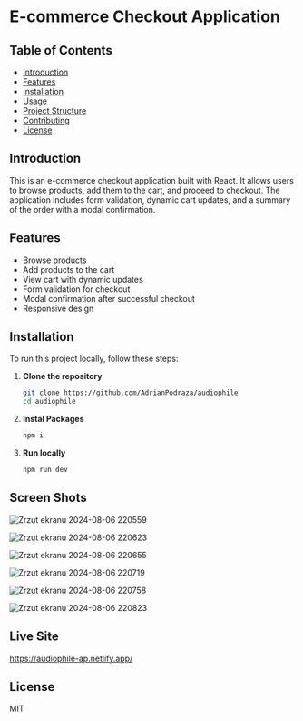 # E-commerce Checkout Application

## Table of Contents

- [Introduction](#introduction)
- [Features](#features)
- [Installation](#installation)
- [Usage](#usage)
- [Project Structure](#project-structure)
- [Contributing](#contributing)
- [License](#license)

## Introduction

This is an e-commerce checkout application built with React. It allows users to browse products, add them to the cart, and proceed to checkout. The application includes form validation, dynamic cart updates, and a summary of the order with a modal confirmation.

## Features

- Browse products
- Add products to the cart
- View cart with dynamic updates
- Form validation for checkout
- Modal confirmation after successful checkout
- Responsive design

## Installation

To run this project locally, follow these steps:

1. **Clone the repository**
   ```bash
   git clone https://github.com/AdrianPodraza/audiophile
   cd audiophile
   ```
2. **Instal Packages**
   ```bash
   npm i
   ```
3. **Run locally**
   ```bash
   npm run dev
   ```

## Screen Shots

![Zrzut ekranu 2024-08-06 220559](https://github.com/user-attachments/assets/98099573-36fe-45f1-9506-ba7336a33045)


![Zrzut ekranu 2024-08-06 220623](https://github.com/user-attachments/assets/246454e0-9071-4f2c-8c7d-011807ebe1dc)


![Zrzut ekranu 2024-08-06 220655](https://github.com/user-attachments/assets/6ff1e2fe-9078-4c43-bf85-8b2699ba64f5)


![Zrzut ekranu 2024-08-06 220719](https://github.com/user-attachments/assets/d110f6aa-4900-4c76-83db-83fc3f42833d)


![Zrzut ekranu 2024-08-06 220758](https://github.com/user-attachments/assets/7b856c75-f489-4f57-9ebf-f35b9d627b2f)


![Zrzut ekranu 2024-08-06 220823](https://github.com/user-attachments/assets/093b7142-af19-4c70-adab-27e91fe8a542)





## Live Site
 https://audiophile-ap.netlify.app/

## License

MIT
